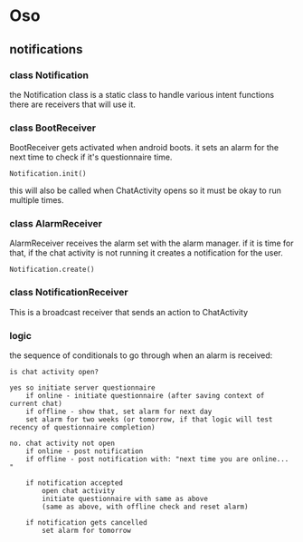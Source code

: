# Oso
## notifications

### class Notification

the Notification class is a static class to handle various intent functions
there are receivers that will use it.


### class BootReceiver

BootReceiver gets activated when android boots.
it sets an alarm for the next time to check if it's questionnaire time.

    Notification.init()

this will also be called when ChatActivity opens so it must be
okay to run multiple times.

### class AlarmReceiver

AlarmReceiver receives the alarm set with the alarm manager.
if it is time for that,
if the chat activity is not running it creates a notification for the user.

    Notification.create()

### class NotificationReceiver

This is a broadcast receiver that sends an action to ChatActivity



### logic

the sequence of conditionals to go through when an alarm is received:

    is chat activity open?

    yes so initiate server questionnaire
        if online - initiate questionnaire (after saving context of current chat)
        if offline - show that, set alarm for next day
        set alarm for two weeks (or tomorrow, if that logic will test recency of questionnaire completion)

    no. chat activity not open
        if online - post notification
        if offline - post notification with: "next time you are online... "

        if notification accepted
            open chat activity
            initiate questionnaire with same as above
            (same as above, with offline check and reset alarm)

        if notification gets cancelled
            set alarm for tomorrow

